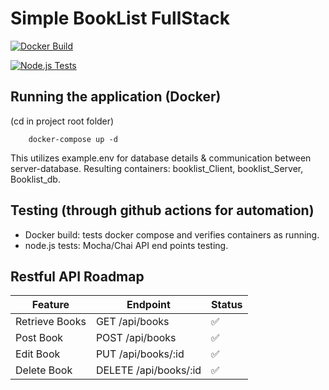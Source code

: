 # Simple BookList FullStack
[![Docker Build](https://github.com/Zeppily/BookList/actions/workflows/docker_build.yml/badge.svg?branch=master)](https://github.com/Zeppily/BookList/actions/workflows/docker_build.yml)  
  
 [![Node.js Tests](https://github.com/Zeppily/BookList/actions/workflows/node-tests.yml/badge.svg)](https://github.com/Zeppily/BookList/actions/workflows/node-tests.yml)  
## Running the application (Docker)

(cd in project root folder)  
```
    docker-compose up -d
```
This utilizes example.env for database details & communication between server-database.
Resulting containers: booklist_Client, booklist_Server, Booklist_db.

## Testing (through github actions for automation)

- Docker build: tests docker compose and verifies containers as running.
- node.js tests: Mocha/Chai API end points testing.

## Restful API Roadmap

| Feature              | Endpoint                   | Status          |
|----------------------|----------------------------|-----------------|
| Retrieve Books       | GET /api/books             | :white_check_mark: |
| Post Book            | POST /api/books            | :white_check_mark: |
| Edit Book            | PUT /api/books/:id         | :white_check_mark: |
| Delete Book          | DELETE /api/books/:id      | :white_check_mark: |
